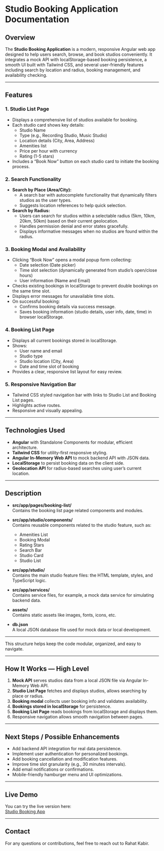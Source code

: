 # Studio Booking Application Documentation

## Overview

The **Studio Booking Application** is a modern, responsive Angular web app designed to help users search, browse, and book studios conveniently. It integrates a mock API with localStorage-based booking persistence, a smooth UI built with Tailwind CSS, and several user-friendly features including search by location and radius, booking management, and availability checking.

---

## Features

### 1. Studio List Page

- Displays a comprehensive list of studios available for booking.
- Each studio card shows key details:
  - Studio Name
  - Type (e.g., Recording Studio, Music Studio)
  - Location details (City, Area, Address)
  - Amenities list
  - Price per hour with currency
  - Rating (1-5 stars)
- Includes a “Book Now” button on each studio card to initiate the booking process.

### 2. Search Functionality

- **Search by Place (Area/City):**
  - A search bar with autocomplete functionality that dynamically filters studios as the user types.
  - Suggests location references to help quick selection.
- **Search by Radius:**
  - Users can search for studios within a selectable radius (5km, 10km, 20km, 50km) based on their current geolocation.
  - Handles permission denial and error states gracefully.
  - Displays informative messages when no studios are found within the radius.

### 3. Booking Modal and Availability

- Clicking “Book Now” opens a modal popup form collecting:
  - Date selection (Date picker)
  - Time slot selection (dynamically generated from studio’s open/close hours)
  - User information (Name and Email)
- Checks existing bookings in localStorage to prevent double bookings on the same time slot.
- Displays error messages for unavailable time slots.
- On successful booking:
  - Confirms booking details via success message.
  - Saves booking information (studio details, user info, date, time) in browser localStorage.

### 4. Booking List Page

- Displays all current bookings stored in localStorage.
- Shows:
  - User name and email
  - Studio type
  - Studio location (City, Area)
  - Date and time slot of booking
- Provides a clear, responsive list layout for easy review.

### 5. Responsive Navigation Bar

- Tailwind CSS styled navigation bar with links to Studio List and Booking List pages.
- Highlights active routes.
- Responsive and visually appealing.

---

## Technologies Used

- **Angular** with Standalone Components for modular, efficient architecture.
- **Tailwind CSS** for utility-first responsive styling.
- **Angular In-Memory Web API** to mock backend API with JSON data.
- **LocalStorage** to persist booking data on the client side.
- **Geolocation API** for radius-based searches using user’s current location.

---


## Description

- **src/app/pages/booking-list/**  
  Contains the booking list page related components and modules.

- **src/app/studio/components/**  
  Contains reusable components related to the studio feature, such as:
  - Amenities List
  - Booking Modal
  - Rating Stars
  - Search Bar
  - Studio Card
  - Studio List

- **src/app/studio/**  
  Contains the main studio feature files: the HTML template, styles, and TypeScript logic.

- **src/app/services/**  
  Contains service files, for example, a mock data service for simulating backend data.

- **assets/**  
  Contains static assets like images, fonts, icons, etc.

- **db.json**  
  A local JSON database file used for mock data or local development.

---

This structure helps keep the code modular, organized, and easy to navigate.




---

## How It Works — High Level

1. **Mock API** serves studios data from a local JSON file via Angular In-Memory Web API.
2. **Studio List Page** fetches and displays studios, allows searching by place or radius.
3. **Booking modal** collects user booking info and validates availability.
4. **Bookings stored in localStorage** for persistence.
5. **Booking List Page** reads bookings from localStorage and displays them.
6. Responsive navigation allows smooth navigation between pages.

---

## Next Steps / Possible Enhancements

- Add backend API integration for real data persistence.
- Implement user authentication for personalized bookings.
- Add booking cancellation and modification features.
- Improve time slot granularity (e.g., 30 minutes intervals).
- Add email notifications or confirmations.
- Mobile-friendly hamburger menu and UI optimizations.

---

## Live Demo

You can try the live version here:  
[Studio Booking App](https://studio-boooking-bpjktfqxi-rahat-kabirs-projects.vercel.app/studios)

---

## Contact

For any questions or contributions, feel free to reach out to Rahat Kabir.

